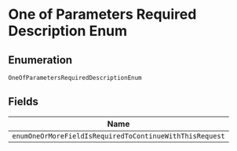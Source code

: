 
# One of Parameters Required Description Enum

## Enumeration

`OneOfParametersRequiredDescriptionEnum`

## Fields

| Name |
|  --- |
| `enumOneOrMoreFieldIsRequiredToContinueWithThisRequest` |

